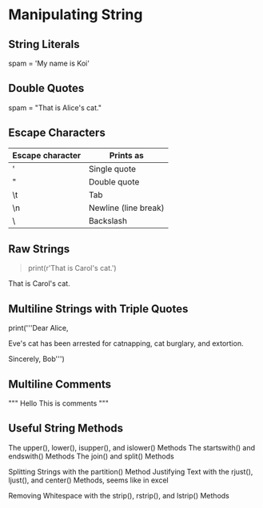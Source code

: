 # Manipulating String

## String Literals
spam = 'My name is Koi'

## Double Quotes
spam = "That is Alice's cat."

## Escape Characters
| Escape character | Prints as            |
| ---------------- | -------------------- |
| \'               | Single quote         |
| \"               | Double quote         |
| \t               | Tab                  |
| \n               | Newline (line break) |
| \\               | Backslash            |

## Raw Strings
> print(r'That is Carol\'s cat.')

That is Carol\'s cat.

## Multiline Strings with Triple Quotes

print('''Dear Alice,

Eve's cat has been arrested for catnapping, cat burglary, and extortion.

Sincerely,
Bob''')

## Multiline Comments
""" 
Hello
This is comments
"""

## Useful String Methods
The upper(), lower(), isupper(), and islower() Methods
The startswith() and endswith() Methods
The join() and split() Methods

Splitting Strings with the partition() Method
Justifying Text with the rjust(), ljust(), and center() Methods, seems like in excel


Removing Whitespace with the strip(), rstrip(), and lstrip() Methods
